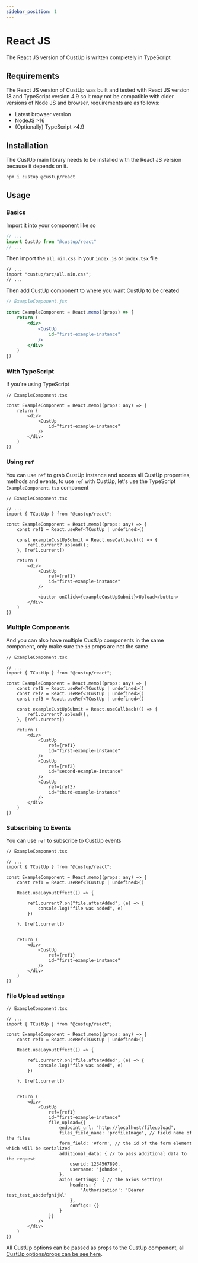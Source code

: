 ```yaml
---
sidebar_position: 1
---
```


# React JS

The React JS version of CustUp is written completely in TypeScript

## Requirements

The React JS version of CustUp was built and tested with React JS version 18 and TypeScript version 4.9 so it may not be compatible with older versions of Node JS and browser, requirements are as follows:

- Latest browser version
- NodeJS >16
- (Optionally) TypeScript >4.9

## Installation

The CustUp main library needs to be installed with the React JS version because it depends on it.

```bash
npm i custup @custup/react
```

## Usage

### Basics

Import it into your component like so

```jsx
// ...
import CustUp from "@custup/react"
// ...
```

Then import the `all.min.css` in your `index.js` or `index.tsx` file

```tsx
// ...
import "custup/src/all.min.css";
// ...
```

Then add CustUp component to where you want CustUp to be created

```jsx
// ExampleComponent.jsx

const ExampleComponent = React.memo((props) => {
    return (
        <div>
            <CustUp 
                id="first-example-instance" 
            />
        </div>
    )
})

```

### With TypeScript

If you're using TypeScript

```tsx
// ExampleComponent.tsx

const ExampleComponent = React.memo((props: any) => {
    return (
        <div>
            <CustUp 
                id="first-example-instance" 
            />
        </div>
    )
})

```

### Using `ref`

You can use `ref` to grab CustUp instance and access all CustUp properties, methods and events, to use `ref` with CustUp, let's use the TypeScript `ExampleComponent.tsx` component

```tsx
// ExampleComponent.tsx

// ...
import { TCustUp } from "@custup/react";

const ExampleComponent = React.memo((props: any) => {
    const ref1 = React.useRef<TCustUp | undefined>()

    const exampleCustUpSubmit = React.useCallback(() => {
        ref1.current?.upload();
    }, [ref1.current])

    return (
        <div>
            <CustUp 
                ref={ref1}
                id="first-example-instance" 
            />

            <button onClick={exampleCustUpSubmit}>Upload</button>
        </div>
    )
})

```

### Multiple Components

And you can also have multiple CustUp components in the same component, only make sure the `id` props are not the same

```tsx
// ExampleComponent.tsx

// ...
import { TCustUp } from "@custup/react";

const ExampleComponent = React.memo((props: any) => {
    const ref1 = React.useRef<TCustUp | undefined>()
    const ref2 = React.useRef<TCustUp | undefined>()
    const ref3 = React.useRef<TCustUp | undefined>()

    const exampleCustUpSubmit = React.useCallback(() => {
        ref1.current?.upload();
    }, [ref1.current])

    return (
        <div>
            <CustUp 
                ref={ref1}
                id="first-example-instance" 
            />
            <CustUp 
                ref={ref2}
                id="second-example-instance" 
            />
            <CustUp 
                ref={ref3}
                id="third-example-instance" 
            />
        </div>
    )
})

```

### Subscribing to Events

You can use `ref` to subscribe to CustUp events

```tsx
// ExampleComponent.tsx

// ...
import { TCustUp } from "@custup/react";

const ExampleComponent = React.memo((props: any) => {
    const ref1 = React.useRef<TCustUp | undefined>()

    React.useLayoutEffect(() => {

        ref1.current?.on("file.afterAdded", (e) => {
            console.log("file was added", e)
        })

    }, [ref1.current])


    return (
        <div>
            <CustUp 
                ref={ref1}
                id="first-example-instance" 
            />
        </div>
    )
})

```

### File Upload settings

```tsx
// ExampleComponent.tsx

// ...
import { TCustUp } from "@custup/react";

const ExampleComponent = React.memo((props: any) => {
    const ref1 = React.useRef<TCustUp | undefined>()

    React.useLayoutEffect(() => {

        ref1.current?.on("file.afterAdded", (e) => {
            console.log("file was added", e)
        })

    }, [ref1.current])


    return (
        <div>
            <CustUp 
                ref={ref1}
                id="first-example-instance"
                file_upload={{
                    endpoint_url: 'http://localhost/fileupload',
                    files_field_name: 'profileImage', // field name of the files
                    form_field: '#form', // the id of the form element which will be serialized
                    additional_data: { // to pass additional data to the request
                        userid: 1234567890,
                        username: 'johndoe',
                    },
                    axios_settings: { // the axios settings
                        headers: {
                            'Authorization': 'Bearer test_test_abcdefghijkl'
                        },
                        configs: {}
                    }
                }} 
            />
        </div>
    )
})

```

All CustUp options can be passed as props to the CustUp component, all [CustUp options/props can be see here](https://custup.pryxy.com/docs/category/options).
